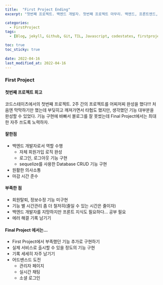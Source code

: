 ```yaml
---
title:  "First Project Ending"
excerpt: "첫번째 프로젝트. 백엔드 개발자. 첫번째 프로젝트 마무리. 백엔드, 프론트엔드, 프로젝트 회고."

categories:
  - FirstProject
tags:
  - [Blog, jekyll, Github, Git, TIL, Javascript, codestates, firstproject, 첫번째 프로젝트, 코드스테이츠, 백엔드, 프론트엔드, first project 회고, 첫 프로젝트 회고, 프로젝트 마무리]

toc: true
toc_sticky: true
 
date: 2022-04-16
last_modified_at: 2022-04-16
---
```


### First Project

#### 첫번째 프로젝트 회고
코드스테이츠에서의 첫번째 프로젝트. 2주 간의 프로젝트를 어찌저찌 완성을 했다!!! 처음엔 막막하기만 했는데 부딪히고 깨져가면서 타협도 했지만, 생각했던 기능 대부분을 완성할 수 있었다. 기능 구현에 바빠서 블로그를 잘 못썼는데 Final Project에서는 최대한 자주 쓰도록 노력하자.

#### 잘한점
* 백엔드 개발자로서 역할 수행
  * 자체 회원가입 로직 완성
  * 로그인, 로그아웃 기능 구현
  * sequelize를 사용한 Database CRUD 기능 구현
* 원활한 의사소통
* 마감 시간 준수  

#### 부족한 점
* 회원탈퇴, 정보수정 기능 미구현
* 기능 별 시간관리 좀 더 철저히(줄일 수 있는 시간은 줄이자)
* 백엔드 개발자를 지망하지만 프론트 지식도 필요하다... 공부 필요
* 에러 해결 기록 남기기

#### Final Project 에서는...
* First Project에서 부족했던 기능 추가로 구현하기
* 실제 서비스로 출시할 수 있을 정도의 기능 구현
* 기록 세세히 자주 남기기
* 어드밴스드 도전
  * 관리자 페이지
  * 실시간 채팅
  * 소셜 로그인